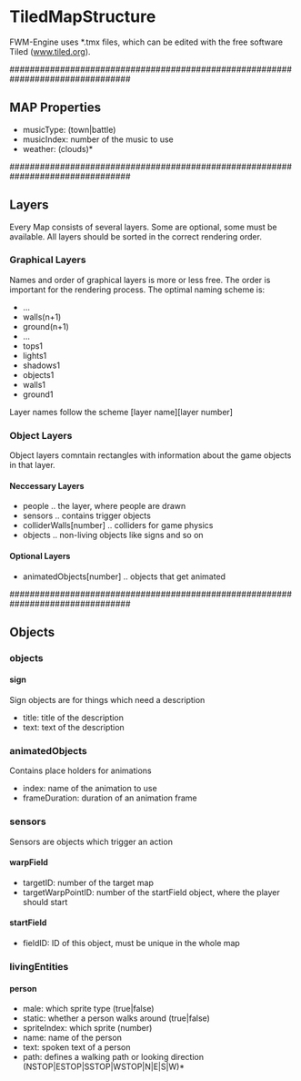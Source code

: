 # TiledMapStructure

FWM-Engine uses *.tmx files, which can be edited with the free software
Tiled (www.tiled.org).

################################################################################
## MAP Properties

 * musicType: (town|battle)
 * musicIndex: number of the music to use
 * weather: (clouds)*


################################################################################
## Layers

Every Map consists of several layers. Some are optional, some must be available.
All layers should be sorted in the correct rendering order.


### Graphical Layers

Names and order of graphical layers is more or less free. The order is important
for the rendering process. The optimal naming scheme is:

 * ...
 * walls(n+1)
 * ground(n+1)
 * ...
 * tops1
 * lights1
 * shadows1
 * objects1
 * walls1
 * ground1

Layer names follow the scheme [layer name][layer number]


### Object Layers

Object layers comntain rectangles with information about the game objects in
that layer.


#### Neccessary Layers

 * people .. the layer, where people are drawn
 * sensors .. contains trigger objects
 * colliderWalls[number] .. colliders for game physics
 * objects .. non-living objects like signs and so on

#### Optional Layers

 * animatedObjects[number] .. objects that get animated


################################################################################
## Objects


### objects
#### sign
Sign objects are for things which need a description

 * title: title of the description
 * text: text of the description

### animatedObjects
Contains place holders for animations
 * index: name of the animation to use
 * frameDuration: duration of an animation frame


### sensors
Sensors are objects which trigger an action

#### warpField
 * targetID: number of the target map
 * targetWarpPointID: number of the startField object, where the player should start

#### startField
 * fieldID: ID of this object, must be unique in the whole map



### livingEntities
#### person

 * male: which sprite type (true|false)
 * static: whether a person walks around (true|false)
 * spriteIndex: which sprite (number)
 * name: name of the person
 * text: spoken text of a person
 * path: defines a walking path or looking direction (NSTOP|ESTOP|SSTOP|WSTOP|N|E|S|W)*



